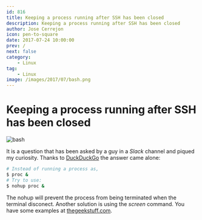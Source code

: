 ```yaml
---
id: 816
title: Keeping a process running after SSH has been closed
description: Keeping a process running after SSH has been closed
author: Jose Cerrejon
icon: pen-to-square
date: 2017-07-24 10:00:00
prev: /
next: false
category:
    - Linux
tag:
    - Linux
image: /images/2017/07/bash.png
---
```


# Keeping a process running after SSH has been closed

![bash](/images/2017/07/bash.png)

It is a question that has been asked by a guy in a _Slack_ channel and piqued my curiosity. Thanks to [DuckDuckGo](https://duckduckgo.com/) the answer came alone:

```bash
# Instead of running a process as,
$ proc &
# Try to use:
$ nohup proc &
```

The nohup will prevent the process from being terminated when the terminal disconect. Another solution is using the _screen_ command. You have some examples at [thegeekstuff.com](https://www.thegeekstuff.com/2010/07/screen-command-examples).
